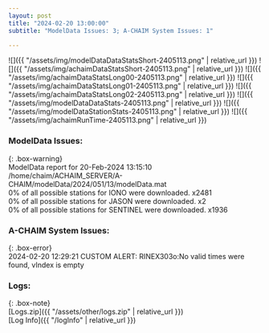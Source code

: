 ```yaml
---
layout: post
title: "2024-02-20 13:00:00"
subtitle: "ModelData Issues: 3; A-CHAIM System Issues: 1"

---
```


![]({{ "/assets/img/modelDataDataStatsShort-2405113.png" | relative_url }})
![]({{ "/assets/img/achaimDataStatsShort-2405113.png" | relative_url }})
![]({{ "/assets/img/achaimDataStatsLong00-2405113.png" | relative_url }})
![]({{ "/assets/img/achaimDataStatsLong01-2405113.png" | relative_url }})
![]({{ "/assets/img/achaimDataStatsLong02-2405113.png" | relative_url }})
![]({{ "/assets/img/modelDataDataStats-2405113.png" | relative_url }})
![]({{ "/assets/img/modelDataStationStats-2405113.png" | relative_url }})
![]({{ "/assets/img/achaimRunTime-2405113.png" | relative_url }})


### ModelData Issues:  
  
{: .box-warning}  
 ModelData report for 20-Feb-2024 13:15:10   
 /home/chaim/ACHAIM_SERVER/A-CHAIM/modelData/2024/051/13/modelData.mat   
 0% of all possible stations for IONO were downloaded. x2481   
 0% of all possible stations for JASON were downloaded. x2   
 0% of all possible stations for SENTINEL were downloaded. x1936   
  
### A-CHAIM System Issues:  
  
{: .box-error}  
2024-02-20 12:29:21 CUSTOM ALERT: RINEX303o:No valid times were found, vIndex is empty  

### Logs:  
  
{: .box-note}  
[Logs.zip]({{ "/assets/other/logs.zip" | relative_url }})  
[Log Info]({{ "/logInfo" | relative_url }})  
